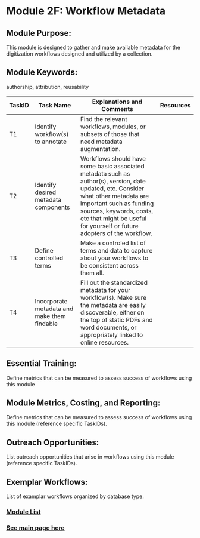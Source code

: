 # Module 2F: Workflow Metadata

## Module Purpose: 
This module is designed to gather and make available metadata for the digitization workflows designed and utilized by a collection.

## Module Keywords: 
authorship, attribution, reusability


| TaskID | Task Name | Explanations and Comments | Resources |
|--------|-----------|---------------------------|-----------|
|T1| Identify workflow(s) to annotate|Find the relevant workflows, modules, or subsets of those that need metadata augmentation.| |
|T2|Identify desired metadata components|Workflows should have some basic associated metadata such as author(s), version, date updated, etc. Consider what other metadata are important such as funding sources, keywords, costs, etc that might be useful for yourself or future adopters of the workflow.||
|T3|Define controlled terms|Make a controled list of terms and data to capture about your workflows to be consistent across them all.||
|T4|Incorporate metadata and make them findable|Fill out the standardized metadata for your workflow(s). Make sure the metadata are easily discoverable, either on the top of static PDFs and word documents, or appropriately linked to online resources. ||




## Essential Training: 
Define metrics that can be measured to assess success of workflows using this module

## Module Metrics, Costing, and Reporting: 
Define metrics that can be measured to assess success of workflows using this module (reference specific TaskIDs).

## Outreach Opportunities: 
List outreach opportunities that arise in workflows using this module (reference specific TaskIDs).

## Exemplar Workflows: 
List of examplar workflows organized by database type.

### [Module List](https://entcollnet.github.io/BugFlow/modules/)
### [See main page here](https://entcollnet.github.io/BugFlow/)
